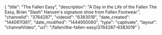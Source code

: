 {
    "title": "The Fallen Easy",
    "description": "A Day in the Life of the Fallen The Easy, Brian \"Slash\" Hansen's signature shoe from Fallen Footwear.",
    "channelid": "3764287",
    "videoid": "6383019",
    "date_created": "1440611361",
    "date_modified": "1444950060",
    "type": "captivate",
    "layout": "channelVideo",
    "url": "\/fallen\/the-fallen-easy\/3764287-6383019"
}